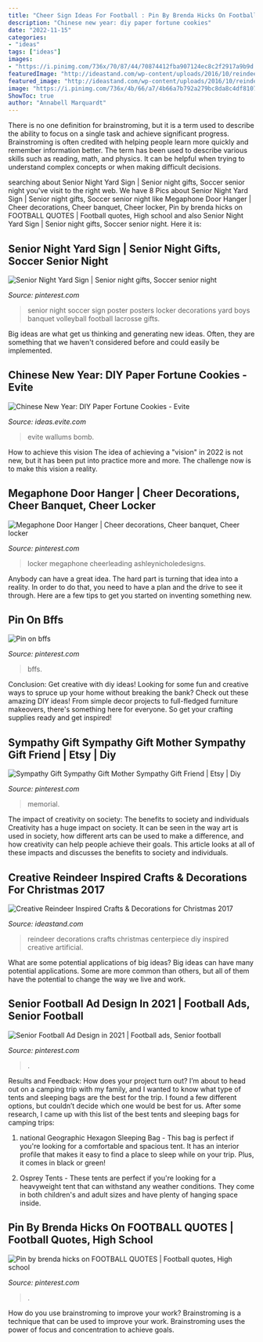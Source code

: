 ```yaml
---
title: "Cheer Sign Ideas For Football : Pin By Brenda Hicks On Football Quotes"
description: "Chinese new year: diy paper fortune cookies"
date: "2022-11-15"
categories:
- "ideas"
tags: ["ideas"]
images:
- "https://i.pinimg.com/736x/70/87/44/70874412fba907124ec8c2f2917a9b9d.jpg"
featuredImage: "http://ideastand.com/wp-content/uploads/2016/10/reindeer-crafts-decorations/7-reindeer-inspired-crafts-and-decorations.jpg"
featured_image: "http://ideastand.com/wp-content/uploads/2016/10/reindeer-crafts-decorations/7-reindeer-inspired-crafts-and-decorations.jpg"
image: "https://i.pinimg.com/736x/4b/66/a7/4b66a7b792a279bc8da8c4df8107c2ed.jpg"
ShowToc: true
author: "Annabell Marquardt"
---
```



There is no one definition for brainstroming, but it is a term used to describe the ability to focus on a single task and achieve significant progress. Brainstroming is often credited with helping people learn more quickly and remember information better. The term has been used to describe various skills such as reading, math, and physics. It can be helpful when trying to understand complex concepts or when making difficult decisions.

	

		
searching about Senior Night Yard Sign | Senior night gifts, Soccer senior night you've visit to the right web. We have 8 Pics about Senior Night Yard Sign | Senior night gifts, Soccer senior night like Megaphone Door Hanger | Cheer decorations, Cheer banquet, Cheer locker, Pin by brenda hicks on FOOTBALL QUOTES | Football quotes, High school and also Senior Night Yard Sign | Senior night gifts, Soccer senior night. Here it is:
		
    
## Senior Night Yard Sign | Senior Night Gifts, Soccer Senior Night

<img loading=lazy src="https://i.pinimg.com/736x/31/da/48/31da48309a888744ce2587c50decc12f--senior-night-soccer-senior-night-posters.jpg" onerror="this.onerror=null;this.src='https://tse4.mm.bing.net/th?id=OIP.TSYXN4gF3XGEkN2HpW40OgHaJ3&amp;pid=15.1';" alt="Senior Night Yard Sign | Senior night gifts, Soccer senior night">

_Source: pinterest.com_

>senior night soccer sign poster posters locker decorations yard boys banquet volleyball football lacrosse gifts. 

	

Big ideas are what get us thinking and generating new ideas. Often, they are something that we haven't considered before and could easily be implemented.

    
## Chinese New Year: DIY Paper Fortune Cookies - Evite

<img loading=lazy src="https://ideas.evite.com/media/Blog-DIY-Fortune-Cookies-JB-1200.jpg" onerror="this.onerror=null;this.src='https://tse2.mm.bing.net/th?id=OIP.zVqJt1j8bOXhxEEWV7CB1AHaKF&amp;pid=15.1';" alt="Chinese New Year: DIY Paper Fortune Cookies - Evite">

_Source: ideas.evite.com_

>evite wallums bomb. 

	

How to achieve this vision
The idea of achieving a "vision" in 2022 is not new, but it has been put into practice more and more. The challenge now is to make this vision a reality.

    
## Megaphone Door Hanger | Cheer Decorations, Cheer Banquet, Cheer Locker

<img loading=lazy src="https://i.pinimg.com/736x/e4/d4/63/e4d46347db797886db97086d976cafea--cheer-decorations-homecoming-parade.jpg" onerror="this.onerror=null;this.src='https://tse2.mm.bing.net/th?id=OIP.9RTI1iVZGcv7RTEf3MinnQDYEg&amp;pid=15.1';" alt="Megaphone Door Hanger | Cheer decorations, Cheer banquet, Cheer locker">

_Source: pinterest.com_

>locker megaphone cheerleading ashleynicholedesigns. 

	

Anybody can have a great idea. The hard part is turning that idea into a reality. In order to do that, you need to have a plan and the drive to see it through. Here are a few tips to get you started on inventing something new.

    
## Pin On Bffs

<img loading=lazy src="https://i.pinimg.com/736x/70/87/44/70874412fba907124ec8c2f2917a9b9d.jpg" onerror="this.onerror=null;this.src='https://tse3.mm.bing.net/th?id=OIP.UPWInQjjj_tRIw46vRSmlgHaJ4&amp;pid=15.1';" alt="Pin on bffs">

_Source: pinterest.com_

>bffs. 

	

Conclusion: Get creative with diy ideas!
Looking for some fun and creative ways to spruce up your home without breaking the bank? Check out these amazing DIY ideas!
From simple decor projects to full-fledged furniture makeovers, there's something here for everyone. So get your crafting supplies ready and get inspired!

    
## Sympathy Gift Sympathy Gift Mother Sympathy Gift Friend | Etsy | Diy

<img loading=lazy src="https://i.pinimg.com/736x/4b/66/a7/4b66a7b792a279bc8da8c4df8107c2ed.jpg" onerror="this.onerror=null;this.src='https://tse3.mm.bing.net/th?id=OIP.iWBwHfDuRhaJ_OA40Nao-AHaLk&amp;pid=15.1';" alt="Sympathy Gift Sympathy Gift Mother Sympathy Gift Friend | Etsy | Diy">

_Source: pinterest.com_

>memorial. 

	

The impact of creativity on society: The benefits to society and individuals
Creativity has a huge impact on society. It can be seen in the way art is used in society, how different arts can be used to make a difference, and how creativity can help people achieve their goals. This article looks at all of these impacts and discusses the benefits to society and individuals.

    
## Creative Reindeer Inspired Crafts &amp; Decorations For Christmas 2017

<img loading=lazy src="http://ideastand.com/wp-content/uploads/2016/10/reindeer-crafts-decorations/7-reindeer-inspired-crafts-and-decorations.jpg" onerror="this.onerror=null;this.src='https://tse2.mm.bing.net/th?id=OIP.HY_13COBJfYH5-fpRc8NrwHaNL&amp;pid=15.1';" alt="Creative Reindeer Inspired Crafts &amp; Decorations for Christmas 2017">

_Source: ideastand.com_

>reindeer decorations crafts christmas centerpiece diy inspired creative artificial. 

	

What are some potential applications of big ideas?
Big ideas can have many potential applications. Some are more common than others, but all of them have the potential to change the way we live and work.

    
## Senior Football Ad Design In 2021 | Football Ads, Senior Football

<img loading=lazy src="https://i.pinimg.com/736x/6f/02/cf/6f02cf737600d81811aef7f3d66f7dd7.jpg" onerror="this.onerror=null;this.src='https://tse2.mm.bing.net/th?id=OIP._HEpZIkrjljEcSOjD8W--wHaJ4&amp;pid=15.1';" alt="Senior Football Ad Design in 2021 | Football ads, Senior football">

_Source: pinterest.com_

>. 

	

Results and Feedback: How does your project turn out?
I’m about to head out on a camping trip with my family, and I wanted to know what type of tents and sleeping bags are the best for the trip. I found a few different options, but couldn’t decide which one would be best for us. After some research, I came up with this list of the best tents and sleeping bags for camping trips:
1) national Geographic Hexagon Sleeping Bag - This bag is perfect if you're looking for a comfortable and spacious tent. It has an interior profile that makes it easy to find a place to sleep while on your trip. Plus, it comes in black or green!

2) Osprey Tents - These tents are perfect if you're looking for a heavyweight tent that can withstand any weather conditions. They come in both children's and adult sizes and have plenty of hanging space inside.

    
## Pin By Brenda Hicks On FOOTBALL QUOTES | Football Quotes, High School

<img loading=lazy src="https://i.pinimg.com/736x/c5/73/fb/c573fb8f2fd91e59ce1ef2a6d2f52967.jpg" onerror="this.onerror=null;this.src='https://tse4.mm.bing.net/th?id=OIP.7Nkv-6ChKNEAZpbWnD19XQHaFj&amp;pid=15.1';" alt="Pin by brenda hicks on FOOTBALL QUOTES | Football quotes, High school">

_Source: pinterest.com_

>. 

	

How do you use brainstroming to improve your work?
Brainstroming is a technique that can be used to improve your work. Brainstroming uses the power of focus and concentration to achieve goals.

